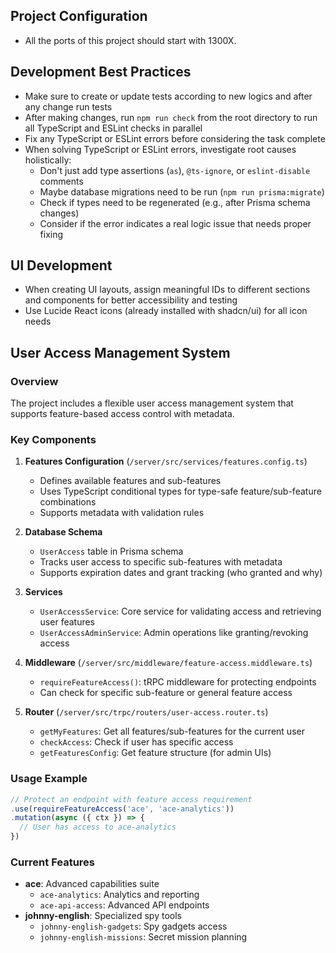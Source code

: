 ## Project Configuration
- All the ports of this project should start with 1300X.

## Development Best Practices
- Make sure to create or update tests according to new logics and after any change run tests
- After making changes, run `npm run check` from the root directory to run all TypeScript and ESLint checks in parallel
- Fix any TypeScript or ESLint errors before considering the task complete
- When solving TypeScript or ESLint errors, investigate root causes holistically:
  - Don't just add type assertions (`as`), `@ts-ignore`, or `eslint-disable` comments
  - Maybe database migrations need to be run (`npm run prisma:migrate`)
  - Check if types need to be regenerated (e.g., after Prisma schema changes)
  - Consider if the error indicates a real logic issue that needs proper fixing

## UI Development
- When creating UI layouts, assign meaningful IDs to different sections and components for better accessibility and testing
- Use Lucide React icons (already installed with shadcn/ui) for all icon needs

## User Access Management System

### Overview
The project includes a flexible user access management system that supports feature-based access control with metadata.

### Key Components

1. **Features Configuration** (`/server/src/services/features.config.ts`)
   - Defines available features and sub-features
   - Uses TypeScript conditional types for type-safe feature/sub-feature combinations
   - Supports metadata with validation rules

2. **Database Schema**
   - `UserAccess` table in Prisma schema
   - Tracks user access to specific sub-features with metadata
   - Supports expiration dates and grant tracking (who granted and why)

3. **Services**
   - `UserAccessService`: Core service for validating access and retrieving user features
   - `UserAccessAdminService`: Admin operations like granting/revoking access

4. **Middleware** (`/server/src/middleware/feature-access.middleware.ts`)
   - `requireFeatureAccess()`: tRPC middleware for protecting endpoints
   - Can check for specific sub-feature or general feature access

5. **Router** (`/server/src/trpc/routers/user-access.router.ts`)
   - `getMyFeatures`: Get all features/sub-features for the current user
   - `checkAccess`: Check if user has specific access
   - `getFeaturesConfig`: Get feature structure (for admin UIs)

### Usage Example
```typescript
// Protect an endpoint with feature access requirement
.use(requireFeatureAccess('ace', 'ace-analytics'))
.mutation(async ({ ctx }) => {
  // User has access to ace-analytics
})
```

### Current Features
- **ace**: Advanced capabilities suite
  - `ace-analytics`: Analytics and reporting
  - `ace-api-access`: Advanced API endpoints
- **johnny-english**: Specialized spy tools
  - `johnny-english-gadgets`: Spy gadgets access
  - `johnny-english-missions`: Secret mission planning